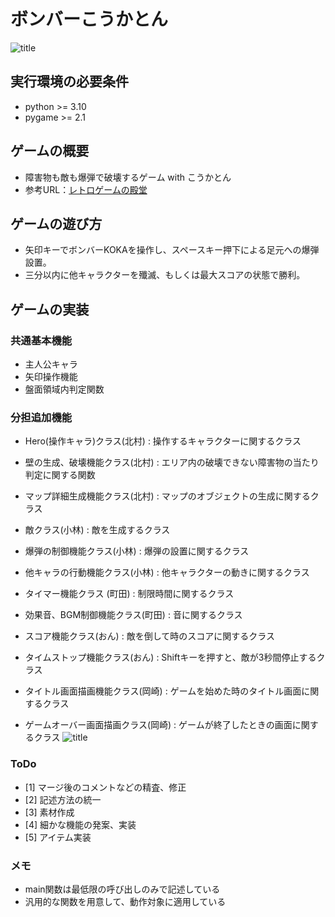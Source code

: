 # ボンバーこうかとん
![title](images/screen_shot.png)
## 実行環境の必要条件
* python >= 3.10
* pygame >= 2.1

## ゲームの概要
* 障害物も敵も爆弾で破壊するゲーム with こうかとん
* 参考URL：[レトロゲームの殿堂](https://w.atwiki.jp/yamamura2/pages/374.html)

## ゲームの遊び方
* 矢印キーでボンバーKOKAを操作し、スペースキー押下による足元への爆弾設置。
* 三分以内に他キャラクターを殲滅、もしくは最大スコアの状態で勝利。

## ゲームの実装
### 共通基本機能
* 主人公キャラ
* 矢印操作機能
* 盤面領域内判定関数

### 分担追加機能
* Hero(操作キャラ)クラス(北村) : 操作するキャラクターに関するクラス
* 壁の生成、破壊機能クラス(北村) : エリア内の破壊できない障害物の当たり判定に関する関数
* マップ詳細生成機能クラス(北村) : マップのオブジェクトの生成に関するクラス
* 敵クラス(小林) : 敵を生成するクラス
* 爆弾の制御機能クラス(小林) : 爆弾の設置に関するクラス
* 他キャラの行動機能クラス(小林) : 他キャラクターの動きに関するクラス
* タイマー機能クラス (町田) : 制限時間に関するクラス
* 効果音、BGM制御機能クラス(町田) : 音に関するクラス
* スコア機能クラス(おん) : 敵を倒して時のスコアに関するクラス
* タイムストップ機能クラス(おん) : Shiftキーを押すと、敵が3秒間停止するクラス
* タイトル画面描画機能クラス(岡崎) : ゲームを始めた時のタイトル画面に関するクラス

* ゲームオーバー画面描画クラス(岡崎) : ゲームが終了したときの画面に関するクラス
![title](images/screen_shot2.png)
### ToDo
- [1] マージ後のコメントなどの精査、修正
- [2] 記述方法の統一
- [3] 素材作成
- [4] 細かな機能の発案、実装
- [5] アイテム実装

### メモ
* main関数は最低限の呼び出しのみで記述している
* 汎用的な関数を用意して、動作対象に適用している
